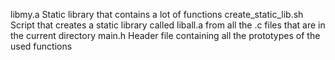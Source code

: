 libmy.a	                Static library that contains a lot of functions
create_static_lib.sh	Script that creates a static library called liball.a from all the .c files that are in the current directory
main.h	                Header file containing all the prototypes of the used functions
